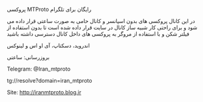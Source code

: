 پروکسی MTProto رایگان برای تلگرام

در این کانال پروکسی های بدون اسپانسر و کانال حامی به صورت ساعتی قرار داده می شود و برای راحتی کار شبیه ساز کانال در سایت قرار داده شده است تا بدون استفاده از فیلتر
شکن و با استفاده از مروگر به پروکسی های داخل کانال دسترسی داشته باشید

اندروید، دسکتاپ، آی او اس و لینوکس

بروزرسانی: ساعتی

Telegram: @Iran_mtproto

tg://resolve?domain=iran_mtproto

Site: http://iranmtproto.blog.ir
